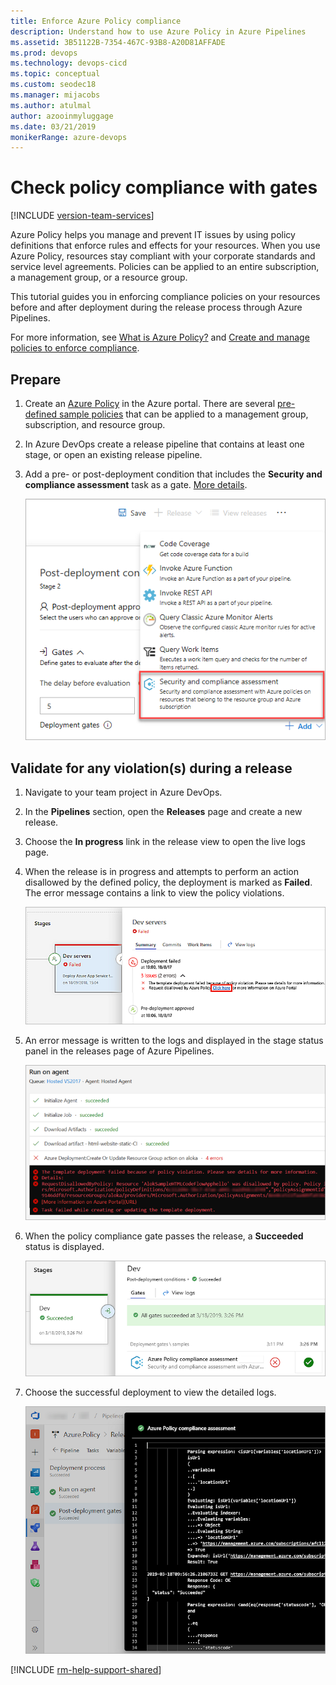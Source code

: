 ```yaml
---
title: Enforce Azure Policy compliance
description: Understand how to use Azure Policy in Azure Pipelines
ms.assetid: 3B51122B-7354-467C-93B8-A20D81AFFADE
ms.prod: devops
ms.technology: devops-cicd
ms.topic: conceptual
ms.custom: seodec18
ms.manager: mijacobs
ms.author: atulmal
author: azooinmyluggage
ms.date: 03/21/2019
monikerRange: azure-devops
---
```


# Check policy compliance with gates

[!INCLUDE [version-team-services](../includes/version-team-services.md)]

Azure Policy helps you manage and prevent IT issues by using policy definitions
that enforce rules and effects for your resources. When you use Azure Policy,
resources stay compliant with your corporate standards and service level agreements.
Policies can be applied to an entire subscription, a management group, or a resource group. 

This tutorial guides you in enforcing compliance policies on your resources before and after deployment during the release process through Azure Pipelines.

For more information, see [What is Azure Policy?](https://docs.microsoft.com/azure/governance/policy/overview)
and [Create and manage policies to enforce compliance](https://docs.microsoft.com/azure/governance/policy/tutorials/create-and-manage).

## Prepare

1. Create an [Azure Policy](https://docs.microsoft.com/azure/governance/policy/tutorials/create-and-manage) in the Azure portal.
   There are several [pre-defined sample policies](https://docs.microsoft.com/azure/governance/policy/samples/)
   that can be applied to a management group, subscription, and resource group.

1. In Azure DevOps create a release pipeline that contains at least one stage, or open an existing release pipeline.

1. Add a pre- or post-deployment condition that includes the **Security and compliance assessment** task as a gate.
   [More details](../release/deploy-using-approvals.md#configure-a-gate).

   ![Azure Policy Gate](media/azure-policy/azure-policy-gate.png)

## Validate for any violation(s) during a release

1. Navigate to your team project in Azure DevOps.

1. In the **Pipelines** section, open the **Releases** page and create a new release.

1. Choose the **In progress** link in the release view to open the live logs page.

1. When the release is in progress and attempts to perform an action disallowed by
   the defined policy, the deployment is marked as **Failed**. The error message contains a link to view the policy violations.

   ![Azure Policy failure message](media/azure-policy/azure-policy-02.png)

1. An error message is written to the logs and displayed in the stage status panel in the releases page of Azure Pipelines.

   ![Azure Policy failure in log](media/azure-policy/azure-policy-03.png)

1. When the policy compliance gate passes the release, a **Succeeded** status is displayed.

   ![Policy Gates](media/azure-policy/policy-compliance-gates.png)

1. Choose the successful deployment to view the detailed logs.

   ![Policy Logs](media/azure-policy/policy-logs.png)

<!--
## View assigned Azure policies

The **Policy Violations** tab in the **Releases** page of Azure Pipelines
lists the assigned policy violations. Each one links to the matching
policy definition in the Azure portal. From here you can view more information
about the policy and its conditions.

![Azure Policy Violations tab](media/azure-policy/azure-policy-04.png)
-->

[!INCLUDE [rm-help-support-shared](../includes/rm-help-support-shared.md)]
